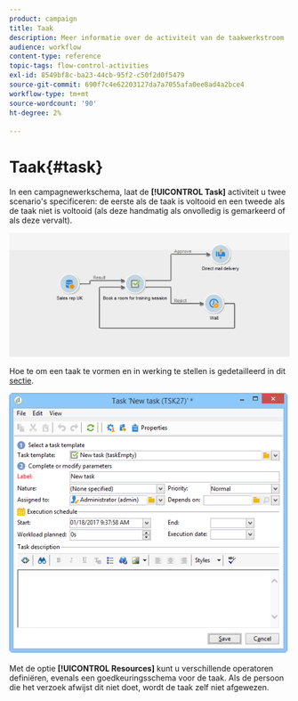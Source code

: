 ```yaml
---
product: campaign
title: Taak
description: Meer informatie over de activiteit van de taakwerkstroom
audience: workflow
content-type: reference
topic-tags: flow-control-activities
exl-id: 8549bf8c-ba23-44cb-95f2-c50f2d0f5479
source-git-commit: 690f7c4e62203127da7a7055afa0ee8ad4a2bce4
workflow-type: tm+mt
source-wordcount: '90'
ht-degree: 2%

---
```


# Taak{#task}

In een campagnewerkschema, laat de **[!UICONTROL Task]** activiteit u twee scenario&#39;s specificeren: de eerste als de taak is voltooid en een tweede als de taak niet is voltooid (als deze handmatig als onvolledig is gemarkeerd of als deze vervalt).

![](assets/mrm_task_in_workflow.png)

Hoe te om een taak te vormen en in werking te stellen is gedetailleerd in dit [sectie](../../mrm/using/creating-and-managing-tasks.md).

![](assets/wkf_task_activity.png)

Met de optie **[!UICONTROL Resources]** kunt u verschillende operatoren definiëren, evenals een goedkeuringsschema voor de taak. Als de persoon die het verzoek afwijst dit niet doet, wordt de taak zelf niet afgewezen.
